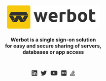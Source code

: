 <p align="center">
    <a href="https://werbot.com" target="_blank">
        <img width="300" src="/img/yellow/text.svg" alt="Werbot Logo">
    </a>
</p>

<h3 align="center">Werbot is a single sign-on solution<br>for easy and secure sharing of servers,<br>
databases or app access</h3>

<br>

<p align="center">
    <a href="https://www.linkedin.com/company/werbot/" target="_blank"><img height="20" src="/img/social/linkedin.svg" alt="LinkedIn"></a>
    &nbsp;
    <a href="https://twitter.com/werbot_" target="_blank"><img height="20" src="/img/social/twitter.svg" alt="Twitter"></a>
    &nbsp;
    <a href="https://www.youtube.com/channel/UCQk0_i0h-xB9s9sv4R7HX2g" target="_blank"><img height="20" src="/img/social/youtube.svg" alt="Youtube"></a>
    &nbsp;
    <a href="https://dev.to/werbot" target="_blank"><img height="20" src="/img/social/dev.svg" alt="Dev"></a>
    &nbsp;
    <a href="https://stackoverflow.com/questions/tagged/werbot" target="_blank"><img height="20" src="/img/social/stack-overflow.svg" alt="StackOverflow"></a>
</p>
